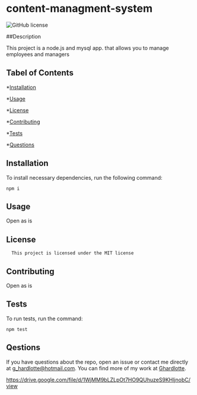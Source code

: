 # content-managment-system
![GitHub license](https://img.shields.io/badge/license-MIT-blue.svg)

##Description

This project is a node.js and mysql app. that allows you to manage employees and managers

## Tabel of Contents

*[Installation](#installation)

*[Usage](#usage)

*[License](#license)

*[Contributing](#contributing)

*[Tests](#tests)

*[Questions](#questions)

## Installation

To install necessary dependencies, run the following command:

```
npm i
```

## Usage

Open as is

## License
      
      This project is licensed under the MIT license

## Contributing

Open as is

## Tests

To run tests, run the command:

```
npm test
```

## Qestions

If you have questions about the repo, open an issue or contact me directly at g_hardlotte@hotmail.com.  You can find more of my work at [Ghardlotte](https://github.com/Ghardlotte/).

https://drive.google.com/file/d/1WjMM9bLZLpOt7HO9QUhuzeS9KHljnobC/view
